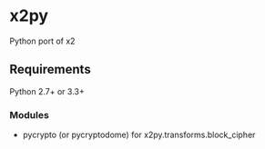 x2py
====

Python port of x2

Requirements
------------

Python 2.7+ or 3.3+

### Modules

* pycrypto (or pycryptodome) for x2py.transforms.block_cipher